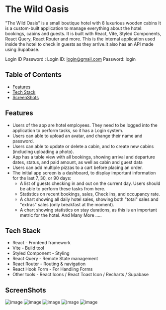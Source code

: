 # The Wild Oasis

"The Wild Oasis" is a small boutique hotel with 8 luxurious wooden cabins It is a custom-built application to manage
everything about the hotel: bookings, cabins and guests. It is built with React, Vite, Styled Components, React Query, React Router and more.
This is the internal application used inside the hotel to check in guests as they arrive.It also has an API made using Supabase.

Login ID Password : 
Login ID: login@gmail.com
Password: login

## Table of Contents

- [Features](#features)
- [Tech Stack](#Tech-Stack)
- [ScreenShots](#ScreenShots)

## Features

- Users of the app are hotel employees. They need to be logged into the application to perform tasks, so it has a Login system.
- Users can able to upload an avatar, and change their name and password.
- Users can able to update or delete a cabin, and to create new cabins (including uploading a photo).
- App has a table view with all bookings, showing arrival and departure dates, status, and paid amount, as well as cabin and guest data
- Users can add multiple pizzas to a cart before placing an order.
- The initial app screen is a dashboard, to display important information for the last 7, 30, or 90 days:
  - A list of guests checking in and out on the current day. Users should be able to perform these tasks from here.
  - Statistics on recent bookings, sales, Check ins, and occupancy rate.
  - A chart showing all daily hotel sales, showing both "total" sales and "extras" sales (only breakfast at the moment).
  - A chart showing statistics on stay durations, as this is an important metric for the hotel.
    And Many More .....

## Tech Stack

- React - Frontend framework
- Vite - Build tool
- Styled Component - Styling
- React Query - Remote State management
- React Router - Routing & navigation
- React Hook Form - For Handling Forms
- Other tools - React Icons / React Toast Icon / Recharts / Supabase

## ScreenShots
![image](https://github.com/nmn-yd/A-Hotel-Management-App-The-Wild-Oasis-/assets/97431919/ec8b1e36-90dd-41a0-8698-8037dc31c279)
![image](https://github.com/nmn-yd/A-Hotel-Management-App-The-Wild-Oasis-/assets/97431919/efd7d0ab-1859-42ff-a359-879ff201c6b2)
![image](https://github.com/nmn-yd/A-Hotel-Management-App-The-Wild-Oasis-/assets/97431919/c42dd1ca-87e1-4650-b7e7-b9674077cf39)
![image](https://github.com/nmn-yd/A-Hotel-Management-App-The-Wild-Oasis-/assets/97431919/5a3d125d-ba40-4d35-aa17-8b9d9656f9f3)
![image](https://github.com/nmn-yd/A-Hotel-Management-App-The-Wild-Oasis-/assets/97431919/2bcef4a5-9790-4a06-8b5b-77aab951fedb)

